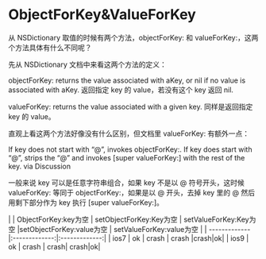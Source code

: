 # ObjectForKey&ValueForKey

从 NSDictionary 取值的时候有两个方法，objectForKey: 和 valueForKey:，这两个方法具体有什么不同呢？

先从 NSDictionary 文档中来看这两个方法的定义：

objectForKey: returns the value associated with aKey, or nil if no value is associated with aKey. 返回指定 key 的 value，若没有这个 key 返回 nil.

valueForKey: returns the value associated with a given key. 同样是返回指定 key 的 value。
 

直观上看这两个方法好像没有什么区别，但文档里 valueForKey: 有额外一点：

If key does not start with “@”, invokes objectForKey:. If key does start with “@”, strips the “@” and invokes [super valueForKey:] with the rest of the key. via Discussion

一般来说 key 可以是任意字符串组合，如果 key 不是以 @ 符号开头，这时候 valueForKey: 等同于 objectForKey:，如果是以 @ 开头，去掉 key 里的 @ 然后用剩下部分作为 key 执行 [super valueForKey:]。
 

|         | ObjectForKey:key为空 | setObjectForKey:Key为空  | setValueForKey:Key为空  |setObjectForKey:value为空  |  setValueForKey:value为空  |
| ------------- |:-------------:|:-------------:|
| ios7      | ok | crash | crash |crash|ok|
| ios9		| ok |  crash | crash| crash|ok|




